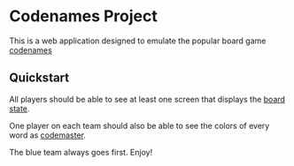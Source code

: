 # Codenames Project

This is a web application designed to emulate the popular board game [codenames](https://en.wikipedia.org/wiki/Codenames_(board_game))

## Quickstart
All players should be able to see at least one screen that displays the [board state](https://codenames.mattshin.dev/game).

One player on each team should also be able to see the colors of every word as [codemaster](https://codenames.mattshin.dev/codemaster).

The blue team always goes first. Enjoy!
